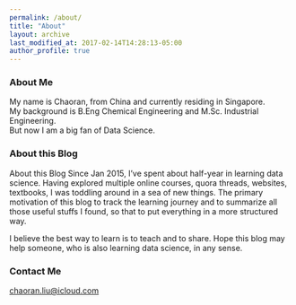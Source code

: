 ```yaml
---
permalink: /about/
title: "About"
layout: archive
last_modified_at: 2017-02-14T14:28:13-05:00
author_profile: true
---
```


### About Me

My name is Chaoran, from China and currently residing in Singapore.    
My background is B.Eng Chemical Engineering and M.Sc. Industrial Engineering.    
But now I am a big fan of Data Science.

### About this Blog

About this Blog
Since Jan 2015, I’ve spent about half-year in learning data science. Having explored multiple online courses, quora threads, websites, textbooks, I was toddling around in a sea of new things. The primary motivation of this blog to track the learning journey and to summarize all those useful stuffs I found, so that to put everything in a more structured way.

I believe the best way to learn is to teach and to share. Hope this blog may help someone, who is also learning data science,  in any sense.

### Contact Me

[chaoran.liu@icloud.com](mailto:chaoran.liu@icloud.com)
